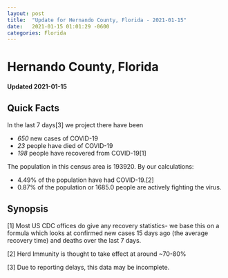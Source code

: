 ```yaml
---
layout: post
title:  "Update for Hernando County, Florida - 2021-01-15"
date:   2021-01-15 01:01:29 -0600
categories: Florida
---
```


# Hernando County, Florida
#### Updated 2021-01-15

## Quick Facts

In the last 7 days[3] we project there have been
- *650* new cases of COVID-19
- *23* people have died of COVID-19
- *198* people have recovered from COVID-19[1]

The population in this census area is 193920. By our calculations:
- 4.49% of the population have had COVID-19.[2]
- 0.87% of the population or 1685.0 people are actively fighting the virus.

## Synopsis




[1] Most US CDC offices do give any recovery statistics- we base this on a formula which looks at confirmed new cases
15 days ago (the average recovery time) and deaths over the last 7 days.

[2] Herd Immunity is thought to take effect at around ~70-80%

[3] Due to reporting delays, this data may be incomplete.
 
    